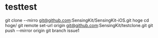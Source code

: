 # testtest
git clone  --mirro git@github.com:SensingKit/SensingKit-iOS.git hoge
cd hoge/
git remote set-url origin git@github.com:SensingKit/testclone.git
git push --mirror origin
git branch issue1
